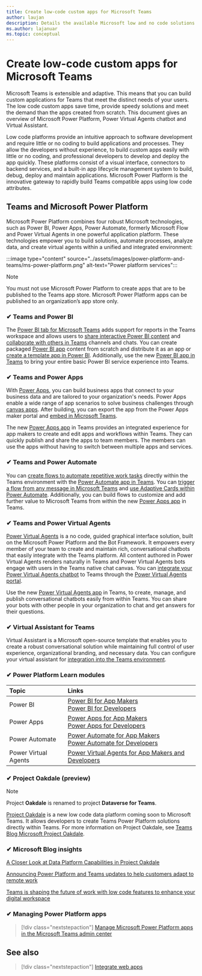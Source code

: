 ```yaml
---
title: Create low-code custom apps for Microsoft Teams 
author: laujan 
description: Details the available Microsoft low and no code solutions for Teams
ms.author: lajanuar
ms.topic: conceptual
---
```

# Create low-code custom apps for Microsoft Teams

Microsoft Teams is extensible and adaptive. This means that you can build custom applications for Teams that meet the distinct needs of your users. The low code custom apps save time, provide speedy solutions and meet the demand than the apps created from scratch. This document gives an overview of Microsoft Power Platform, Power Virtual Agents chatbot and Virtual Assistant.

Low code platforms provide an intuitive approach to software development and require little or no coding to build applications and processes. They allow the developers without experience, to build custom apps easily with little or no coding, and professional developers to develop and deploy the app quickly. These   platforms consist of a visual interface, connectors to backend services, and a built-in app lifecycle management system to build, debug, deploy and maintain applications. Microsoft Power Platform is the innovative gateway to rapidly build Teams compatible apps using low code attributes.

## Teams and Microsoft Power Platform

Microsoft Power Platform combines four robust Microsoft technologies, such as Power BI, Power Apps, Power Automate, formerly Microsoft Flow and Power Virtual Agents in one powerful application platform. These technologies empower you to build solutions, automate processes, analyze data, and create virtual agents within a unified and integrated environment:

:::image type="content" source="../assets/images/power-platform-and-teams/ms-power-platform.png" alt-text="Power platform services":::

> [!NOTE]
> You must not use Microsoft Power Platform to create apps that are to be published to the Teams app store. Microsoft Power Platform apps can be published to an organization’s app store only.

### ✔ Teams and Power BI

The [Power BI tab for Microsoft Teams](https://powerbi.microsoft.com/blog/announcing-new-power-bi-tab-for-microsoft-teams/) adds support for reports in the Teams workspace and allows users to [share interactive Power BI content](/power-bi/collaborate-share/service-embed-report-microsoft-teams) and [collaborate with others in Teams](/power-bi/collaborate-share/service-collaborate-microsoft-teams) channels and chats. You can create packaged [Power BI app](/power-bi/collaborate-share/service-create-distribute-apps) content from scratch and distribute it as an app or [create a template app in Power BI](/connect-data/service-template-apps-create). Additionally, use the new [Power BI app in Teams](https://go.microsoft.com/fwlink/?linkid=2143643) to bring your entire basic Power BI service experience into Teams.

### ✔ Teams and Power Apps

With [Power Apps](/powerapps/powerapps-overview), you can build business apps that connect to your business data and are tailored to your organization's needs.  Power Apps enable a wide range of app scenarios to solve business challenges through [canvas apps](/powerapps/maker/#canvas-apps). After building, you can export the app from the Power Apps maker portal and [embed in Microsoft Teams](/power-platform/admin/embed-app-teams).

The new [Power Apps app](https://go.microsoft.com/fwlink/?linkid=2143374) in Teams provides an integrated experience for app makers to create and edit apps and workflows within Teams. They can quickly publish and share the apps to team members. The members can use the apps without having to switch between multiple apps and services.

### ✔ Teams and Power Automate

You can [create flows to automate repetitive work tasks](https://flow.microsoft.com/connectors/shared_teams/microsoft-teams/) directly within the Teams environment with the [Power Automate app in Teams](/power-automate/flows-teams). You can [trigger a flow from any message in Microsoft Teams](/power-automate/trigger-flow-teams-message) and [use Adaptive Cards within Power Automate](/power-automate/create-adaptive-cards). Additionally, you can build flows to customize and add further value to Microsoft Teams from within the new [Power Apps app](https://go.microsoft.com/fwlink/?linkid=2143539) in Teams.

### ✔ Teams and Power Virtual Agents

[Power Virtual Agents](/power-virtual-agents/fundamentals-what-is-power-virtual-agents) is a no code, guided graphical interface solution, built on the Microsoft Power Platform and the Bot Framework. It empowers every member of your team to create and maintain rich, conversational chatbots that easily integrate with the Teams platform. All content authored in Power Virtual Agents renders naturally in Teams and Power Virtual Agents bots engage with users in the Teams native chat canvas. You can [integrate your Power Virtual Agents chatbot](/power-virtual-agents/publication-add-bot-to-microsoft-teams) to Teams through the [Power Virtual Agents portal](https://powervirtualagents.microsoft.com).

Use the new [Power Virtual Agents app](https://aka.ms/pva-teams-docs) in Teams, to create, manage, and publish conversational chatbots easily from within Teams. You can share your bots with other people in your organization to chat and get answers for their questions.

### ✔ Virtual Assistant for Teams

Virtual Assistant is a Microsoft open-source template that enables you to create a robust conversational solution while maintaining full control of user experience, organizational branding, and necessary data. You can configure your virtual assistant for [integration into the Teams environment](https://microsoft.github.io/botframework-solutions/clients-and-channels/tutorials/enable-teams/1-intro). 

### ✔ Power Platform Learn modules

|  Topic  |  Links  |
|:---------|:----------------------|
|Power BI|[Power BI for App Makers](/learn/browse/?expanded=power-platform&products=power-bi&roles=maker)</br>[Power BI for Developers](/learn/browse/?expanded=power-platform&products=power-bi&roles=developer)|
|Power Apps|[Power Apps for App Makers](/learn/browse/?products=power-apps&roles=maker)</br>[Power Apps for Developers](/learn/browse/?products=power-apps)|
|Power Automate|[Power Automate for App Makers](/learn/browse/?expanded=power-platform&products=power-automate&roles=maker)</br>[Power Automate for Developers](/learn/browse/?expanded=power-platform&products=power-automate&roles=developer)|
|Power Virtual Agents|[Power Virtual Agents for App Makers and Developers](/learn/browse/?products=power-virtual-agents&expanded=power-platform&roles=maker)|

### ✔ Project Oakdale (preview)

> [!NOTE]
> Project **Oakdale** is renamed to project **Dataverse for Teams**.

[Project Oakdale](https://techcommunity.microsoft.com/t5/microsoft-teams-blog/teams-is-shaping-the-future-of-work-with-low-code-features-to/ba-p/1507180
) is a new low code data platform coming soon to Microsoft Teams. It allows developers to create Teams Power Platform solutions directly within Teams. For more information on Project Oakdale, see [Teams Blog Microsoft Project Oakdale](https://powerapps.microsoft.com/blog/introducing-project-oakdale-a-new-low-code-data-platform-for-microsoft-teams).

### ✔ Microsoft Blog insights

[A Closer Look at Data Platform Capabilities in Project Oakdale](https://powerapps.microsoft.com/blog/a-closer-look-at-data-platform-capabilities-in-project-oakdale/)

[Announcing Power Platform and Teams updates to help customers adapt to remote work](https://cloudblogs.microsoft.com/powerplatform/2020/05/19/announcing-power-platform-and-teams-updates-to-help-customers-adapt-to-remote-work/)

[Teams is shaping the future of work with low code features to enhance your digital workspace](https://techcommunity.microsoft.com/t5/microsoft-teams-blog/teams-is-shaping-the-future-of-work-with-low-code-features-to/ba-p/1507180)

### ✔ Managing Power Platform apps

> [!div class="nextstepaction"]
> [Manage Microsoft Power Platform apps in the Microsoft Teams admin center](/microsoftteams/manage-power-platform-apps)

## See also

> [!div class="nextstepaction"]
> [Integrate web apps](~/samples/integrate-web-apps-overview.md)